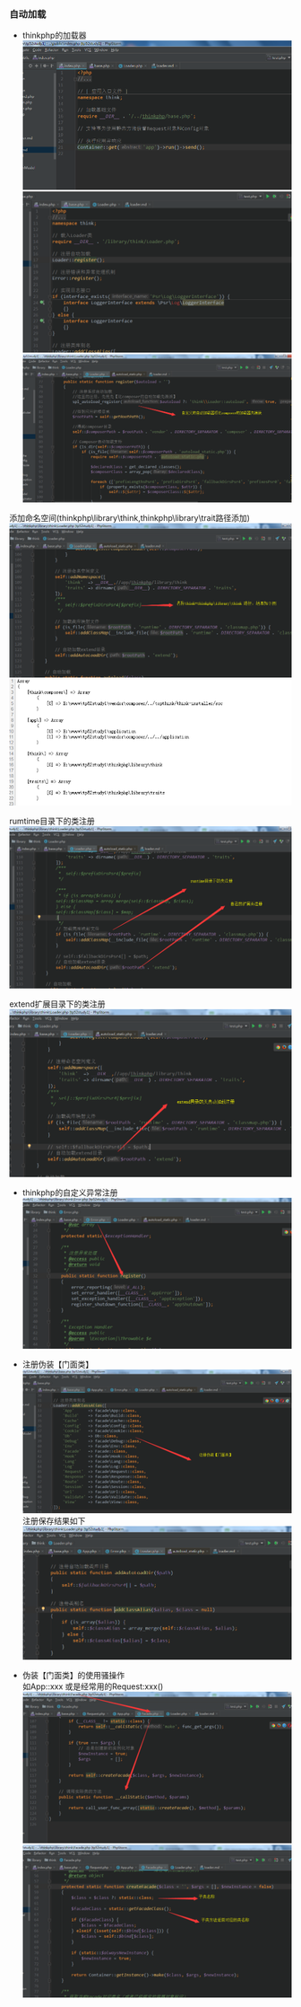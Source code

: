 ### 自动加载  
- thinkphp的加载器   
![](images/loader/init1.png) 
![](images/loader/init2.png) 
![](images/loader/init3.png) 

添加命名空间(thinkphp\library\think,thinkphp\library\trait路径添加)   
![](images/loader/init5.png) 
![](images/loader/init4.png)   

rumtime目录下的类注册    
![](images/loader/init7.png)  

extend扩展目录下的类注册   
![](images/loader/init6.png)   

- thinkphp的自定义异常注册  
![](images/loader/init8.png)    

- 注册伪装【门面类】   
![](images/loader/init9.png)    
注册保存结果如下  
![](images/loader/init10.png)    

- 伪装【门面类】的使用骚操作   
如App::xxx 或是经常用的Request:xxx()  
![](images/loader/facade1.png)    
![](images/loader/facade2.png)    